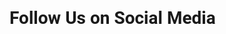 <html lang="en">
<head>
    <meta charset="UTF-8">
    <meta name="viewport" content="width=device-width, initial-scale=1.0">
    <title>Social Media Links</title>
    <script src="https://cdn.tailwindcss.com"></script>
    <link rel="stylesheet" href="https://cdnjs.cloudflare.com/ajax/libs/font-awesome/5.15.3/css/all.min.css"></link>
    <link href="https://fonts.googleapis.com/css2?family=Roboto:wght@400;700&display=swap" rel="stylesheet">
    <style>
        body {
            font-family: 'Roboto', sans-serif;
        }
    </style>
</head>
<body class="bg-gray-100 flex items-center justify-center min-h-screen">
    <div class="bg-white p-6 rounded-lg shadow-lg text-center">
        <h1 class="text-2xl font-bold mb-4">Follow Us on Social Media</h1>
        <div class="flex justify-center space-x-4">
            <a href="https://www.facebook.com/share/1BwLbTbLuq/" target="_blank" class="text-blue-600 hover:text-blue-800">
                <i class="fab fa-facebook fa-2x"></i>
            </a>
            <a href="https://www.instagram.com/mcu_gaming_live?igsh=MXRiMmRoa2s2NzR0Nw==" target="_blank" class="text-pink-600 hover:text-pink-800">
                <i class="fab fa-instagram fa-2x"></i>
            </a>
            <a href="https://youtube.com/@mcugaminglive?si=DQ5fh-2KWmgfbGYD" target="_blank" class="text-red-600 hover:text-red-800">
                <i class="fab fa-youtube fa-2x"></i>
            </a>
        </div>
    </div>
</body>
</html>
